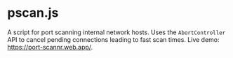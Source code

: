 # pscan.js

A script for port scanning internal network hosts. Uses the `AbortController` API to cancel pending connections leading to fast scan times. Live demo: https://port-scannr.web.app/.
